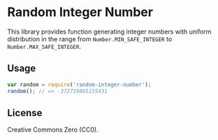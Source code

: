 # Random Integer Number

This library provides function generating integer numbers with uniform
distribution in the range from `Number.MIN_SAFE_INTEGER` to
`Number.MAX_SAFE_INTEGER`.

## Usage

```javascript
var random = require('random-integer-number');
random(); // => -372719865155431
```

## License

Creative Commons Zero (CC0).
